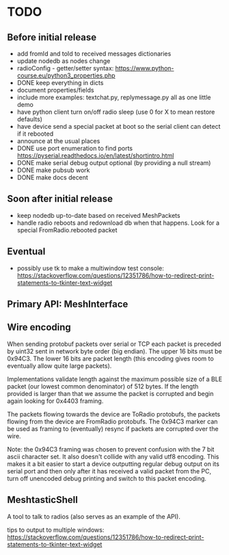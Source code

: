 # TODO

## Before initial release

- add fromId and toId to received messages dictionaries
- update nodedb as nodes change
- radioConfig - getter/setter syntax: https://www.python-course.eu/python3_properties.php
- DONE keep everything in dicts
- document properties/fields
- include more examples: textchat.py, replymessage.py all as one little demo
- have python client turn on/off radio sleep (use 0 for X to mean restore defaults)
- have device send a special packet at boot so the serial client can detect if it rebooted
- announce at the usual places
- DONE use port enumeration to find ports https://pyserial.readthedocs.io/en/latest/shortintro.html
- DONE make serial debug output optional (by providing a null stream)
- DONE make pubsub work
- DONE make docs decent

## Soon after initial release

- keep nodedb up-to-date based on received MeshPackets
- handle radio reboots and redownload db when that happens. Look for a special FromRadio.rebooted packet

## Eventual

- possibly use tk to make a multiwindow test console: https://stackoverflow.com/questions/12351786/how-to-redirect-print-statements-to-tkinter-text-widget

## Primary API: MeshInterface

## Wire encoding

When sending protobuf packets over serial or TCP each packet is preceded by uint32 sent in network byte order (big endian).
The upper 16 bits must be 0x94C3. The lower 16 bits are packet length (this encoding gives room to eventually allow quite large packets).

Implementations validate length against the maximum possible size of a BLE packet (our lowest common denominator) of 512 bytes. If the
length provided is larger than that we assume the packet is corrupted and begin again looking for 0x4403 framing.

The packets flowing towards the device are ToRadio protobufs, the packets flowing from the device are FromRadio protobufs.
The 0x94C3 marker can be used as framing to (eventually) resync if packets are corrupted over the wire.

Note: the 0x94C3 framing was chosen to prevent confusion with the 7 bit ascii character set. It also doesn't collide with any valid utf8 encoding. This makes it a bit easier to start a device outputting regular debug output on its serial port and then only after it has received a valid packet from the PC, turn off unencoded debug printing and switch to this
packet encoding.

## MeshtasticShell

A tool to talk to radios (also serves as an example of the API).

tips to output to multiple windows:
https://stackoverflow.com/questions/12351786/how-to-redirect-print-statements-to-tkinter-text-widget
